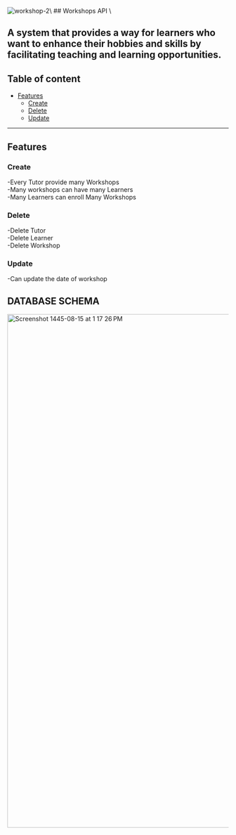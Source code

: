 
![workshop-2](https://github.com/GhaliaAlmuaddi/TuitionManagementSystem/assets/110771258/564e1f28-4107-4159-9035-37f0a8a0ddac)\ ## Workshops API \

A system that provides a way for learners who want to enhance their hobbies and skills by facilitating teaching and learning opportunities.
---

## Table of content

- [Features](#features)
  - [Create](#create)
  - [Delete](#delete)
  - [Update](#update)
 
---
## Features

### Create
-Every Tutor provide many Workshops\
-Many workshops can have many Learners\
-Many Learners can enroll Many Workshops

### Delete
-Delete Tutor\
-Delete Learner\
-Delete Workshop

### Update
-Can update the date of workshop


## DATABASE SCHEMA
<img width="1169" alt="Screenshot 1445-08-15 at 1 17 26 PM" src="https://github.com/GhaliaAlmuaddi/TuitionManagementSystem/assets/110771258/c5e4fd84-82cc-4332-aabf-14a775dc085b">


